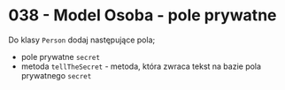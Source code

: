 # 038 - Model Osoba - pole prywatne

Do klasy `Person` dodaj następujące pola;

- pole prywatne `secret`
- metoda `tellTheSecret` - metoda, która zwraca tekst na bazie pola prywatnego `secret`
